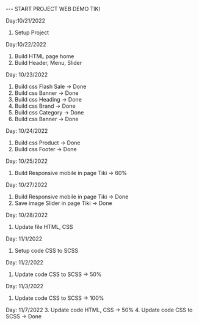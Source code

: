 --- START PROJECT WEB DEMO TIKI

Day:10/21/2022
1. Setup Project

Day:10/22/2022
1. Build HTML page home
2. Build Header, Menu, Slider

Day: 10/23/2022
1. Build css Flash Sale -> Done
2. Build css Banner -> Done
3. Build css Heading -> Done
4. Build css Brand -> Done
4. Build css Category -> Done
4. Build css Banner -> Done

Day: 10/24/2022
1. Build css Product -> Done
4. Build css Footer -> Done

Day: 10/25/2022
1. Build Responsive mobile in page Tiki -> 60%

Day: 10/27/2022
1. Build Responsive mobile in page Tiki -> Done
2. Save image Slider in page Tiki -> Done

Day: 10/28/2022
1. Update file HTML, CSS

Day: 11/1/2022
1. Setup code CSS to SCSS 

Day: 11/2/2022
1. Update code CSS to SCSS -> 50%

Day: 11/3/2022
1. Update code CSS to SCSS -> 100%

Day: 11/7/2022
3. Update code HTML, CSS -> 50%
4. Update code CSS to SCSS -> Done


